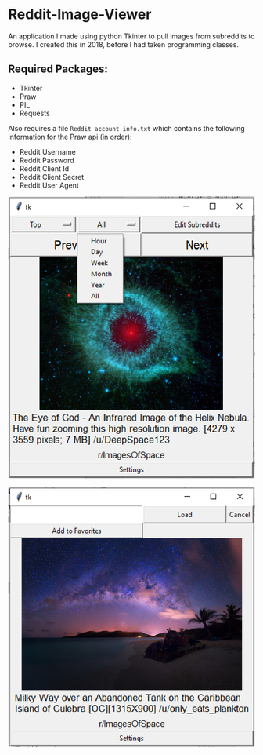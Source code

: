 # Reddit-Image-Viewer
An application I made using python Tkinter to pull images from subreddits to browse. I created this in 2018, before I had taken programming classes.


Required Packages:
-
- Tkinter
- Praw
- PIL
- Requests

Also requires a file `Reddit account info.txt` which contains the following information for the Praw api (in order):
- Reddit Username
- Reddit Password
- Reddit Client Id
- Reddit Client Secret
- Reddit User Agent

![](ImageViewer.png)

![](ImageViewer2.png)

